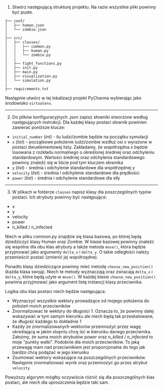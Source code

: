 1. Stwórz następującą strukturę projektu. Na razie wszystkie pliki powinny być puste.

```
├── conf/
│   ├── human.json
│   └── zombie.json
|
├── src/
│   ├── classes/
│   │   ├── common.py
│   │   ├── human.py
│   │   └── zombie.py
|   |
│   ├── fight_functions.py
│   ├── init.py
│   ├── main.py
│   ├── visualization.py
│   └── simulation.py
|
├── requirements.txt
```

Następnie utwórz w tej lokalizacji projekt PyCharma wybierając jako środowisko `virtualenv`.

---
2. Do plików konfiguracyjnych .json zapisz słowniki stworzone według następujących instrukcji. Dla każdej klasy postaci słownik powinien zawierać poniższe klucze:
- `initial_number` (*int*) - ilu ludzi/zombie będzie na początku symulacji
- `x` (*list*) - początkowe położenie ludzi/zombie wzdłuż osi *x* wyrażone w postaci dwuelementowej listy. Zakładamy, że współrzędna *x* będzie losowana z rozkładu normalnego o określonej średniej oraz odchyleniu standardowym. Wartości średniej oraz odchylenia standardowego powinny znaleźć się w liście pod tym kluczem słownika
- `y` (*list*) - średnia i odchylenie standardowe dla współrzędnej y
- `velocity` (*list*) - średnia i odchylenie standardowe dla prędkości
- `power` (*list*) - średnia i odchylenie standardowe dla siły

---
3. W plikach w folderze `classes` napisz klasy dla poszczególnych typów postaci. Ich atrybuty powinny być następujące:
- x
- y
- velocity
- power
- n_killed / n_infected

Niech w pliku common.py znajdzie się klasa bazowa, po której będą dziedziczyć klasy Human oraz Zombie. W klasie bazowej powinny znaleźć się wspólne dla obu klas atrybuty a także metoda `move()`, która będzie przyjmować jako argumenty `delta_x` i `delta_y`. O takie odległości należy przemieścić postać (zmienić jej współrzędne).

Ponadto klasy dziedziczące powinny mieć metodę `choose_new_position()` (każda klasa swoją). Niech te metody wyznaczają oraz zwracają `delta_x` i `delta_y`, które będą użyte w `move()`. W każdej klasie `choose_new_position()` powinna przyjmować jako argument listę instancji klasy przeciwnika.

Logika obu klas postaci niech będzie następująca:
- Wyznaczyć wszystkie wektory prowadzące od mojego położenia do położeń moich przeciwników
- Znormalizować te wektory do długości 1. Oznacza to, że powinny dalej wskazywać w tym samym kierunku ale niech będą tak przeskalowane, że długość każdego to dokładnie 1
- Każdy ze znormalizowanych wektorów przemnożyć przez wagę określającą w jakim stopniu chcę iść w kierunku danego przeciwnika. Założmy, że suma moich atrybutów *power* oraz *n_killed / n_infected* to moje "punkty walki". Podobnie dla moich przeciwników. To jaką przewagę mam nad przeciwnikiem jest proporcjonalne do tego jak bardzo chcę podążać w jego kierunku
- Zsumować wektory wskazujące na poszczególnych przeciwników. Następnie znormalizować wynik oraz przemnożyć go przez atrybut `velocity`

Powyższy algorytm mógłby oczywiście różnić się dla poszczególnych klas postaci, ale niech dla uproszczenia będzie taki sam. 
